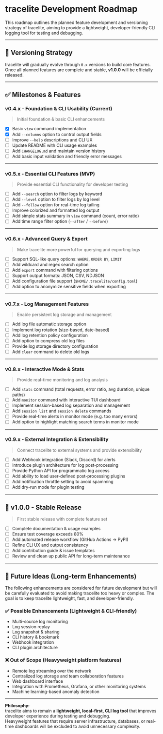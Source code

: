 # tracelite Development Roadmap

This roadmap outlines the planned feature development and versioning strategy of tracelite, aiming to provide a lightweight, developer-friendly CLI logging tool for testing and debugging.

---

## 🎯 Versioning Strategy

tracelite will gradually evolve through `0.x` versions to build core features.  
Once all planned features are complete and stable, **v1.0.0** will be officially released.

---

## ✅ Milestones & Features

### v0.4.x - Foundation & CLI Usability (Current)
> Initial foundation & basic CLI enhancements

- [x] Basic `view` command implementation
- [x] Add `--columns` option to control output fields
- [ ] Improve `--help` descriptions and CLI UX
- [ ] Update README with CLI usage examples
- [ ] Add `CHANGELOG.md` and maintain version history
- [ ] Add basic input validation and friendly error messages

---

### v0.5.x - Essential CLI Features (MVP)
> Provide essential CLI functionality for developer testing

- [ ] Add `--search` option to filter logs by keyword
- [ ] Add `--level` option to filter logs by log level
- [ ] Add `--follow` option for real-time log tailing
- [ ] Improve colorized and formatted log output
- [ ] Add simple stats summary in `view` command (count, error ratio)
- [ ] Add time range filter option (`--after` / `--before`)

---

### v0.6.x - Advanced Query & Export
> Make tracelite more powerful for querying and exporting logs

- [ ] Support SQL-like query options: `WHERE`, `ORDER BY`, `LIMIT`
- [ ] Add wildcard and regex search option
- [ ] Add `export` command with filtering options
- [ ] Support output formats: JSON, CSV, NDJSON
- [ ] Add configuration file support (`$HOME/.tracelite/config.toml`)
- [ ] Add option to anonymize sensitive fields when exporting

---

### v0.7.x - Log Management Features
> Enable persistent log storage and management

- [ ] Add log file automatic storage option
- [ ] Implement log rotation (size-based, date-based)
- [ ] Add log retention policy configuration
- [ ] Add option to compress old log files
- [ ] Provide log storage directory configuration
- [ ] Add `clear` command to delete old logs

---

### v0.8.x - Interactive Mode & Stats
> Provide real-time monitoring and log analysis

- [ ] Add `stats` command (total requests, error ratio, avg duration, unique paths)
- [ ] Add `monitor` command with interactive TUI dashboard
- [ ] Implement session-based log separation and management
- [ ] Add `session list` and `session delete` commands
- [ ] Provide real-time alerts in monitor mode (e.g. too many errors)
- [ ] Add option to highlight matching search terms in monitor mode

---

### v0.9.x - External Integration & Extensibility
> Connect tracelite to external systems and provide extensibility

- [ ] Add Webhook integration (Slack, Discord) for alerts
- [ ] Introduce plugin architecture for log post-processing
- [ ] Provide Python API for programmatic log access
- [ ] Add ability to load user-defined post-processing plugins
- [ ] Add notification throttle setting to avoid spamming
- [ ] Add dry-run mode for plugin testing

---

## 🚀 v1.0.0 - Stable Release
> First stable release with complete feature set

- [ ] Complete documentation & usage examples
- [ ] Ensure test coverage exceeds 80%
- [ ] Add automated release workflow (GitHub Actions → PyPI)
- [ ] Refine CLI UX and output consistency
- [ ] Add contribution guide & issue templates
- [ ] Review and clean up public API for long-term maintenance

---

## 🔮 Future Ideas (Long-term Enhancements)

The following enhancements are considered for future development but will be carefully evaluated to avoid making tracelite too heavy or complex. The goal is to keep tracelite lightweight, fast, and developer-friendly.

### ✅ Possible Enhancements (Lightweight & CLI-friendly)
- Multi-source log monitoring
- Log session replay
- Log snapshot & sharing
- CLI history & bookmark
- Webhook integration
- CLI plugin architecture

### ❌ Out of Scope (Heavyweight platform features)
- Remote log streaming over the network
- Centralized log storage and team collaboration features
- Web dashboard interface
- Integration with Prometheus, Grafana, or other monitoring systems
- Machine learning-based anomaly detection

---

**Philosophy:**  
tracelite aims to remain a **lightweight, local-first, CLI log tool** that improves developer experience during testing and debugging.  
Heavyweight features that require server infrastructure, databases, or real-time dashboards will be excluded to avoid unnecessary complexity.
